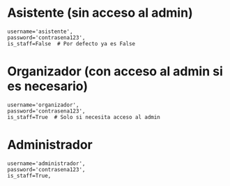 # Asistente (sin acceso al admin)
    username='asistente',
    password='contrasena123',
    is_staff=False  # Por defecto ya es False

# Organizador (con acceso al admin si es necesario)
    username='organizador',
    password='contrasena123',
    is_staff=True  # Solo si necesita acceso al admin

# Administrador
    username='administrador',
    password='contrasena123',
    is_staff=True,